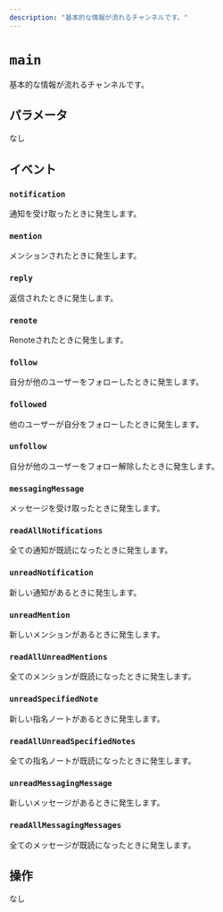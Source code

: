 ```yaml
---
description: "基本的な情報が流れるチャンネルです。"
---
```


# `main`
基本的な情報が流れるチャンネルです。

## パラメータ
なし

## イベント
### `notification`
<MkSchemaViewer :schema="{
	$ref: 'misskey://Notification'
}"/>

通知を受け取ったときに発生します。

### `mention`
<MkSchemaViewer :schema="{
	$ref: 'misskey://Note'
}"/>

メンションされたときに発生します。

### `reply`
<MkSchemaViewer :schema="{
	$ref: 'misskey://Note'
}"/>

返信されたときに発生します。

### `renote`
<MkSchemaViewer :schema="{
	$ref: 'misskey://Note'
}"/>

Renoteされたときに発生します。

### `follow`
<MkSchemaViewer :schema="{
	$ref: 'misskey://User'
}"/>

自分が他のユーザーをフォローしたときに発生します。

### `followed`
<MkSchemaViewer :schema="{
	$ref: 'misskey://User'
}"/>

他のユーザーが自分をフォローしたときに発生します。

### `unfollow`
<MkSchemaViewer :schema="{
	$ref: 'misskey://User'
}"/>

自分が他のユーザーをフォロー解除したときに発生します。

### `messagingMessage`
<MkSchemaViewer :schema="{
	$ref: 'misskey://MessagingMessage'
}"/>

メッセージを受け取ったときに発生します。

### `readAllNotifications`
全ての通知が既読になったときに発生します。

### `unreadNotification`
新しい通知があるときに発生します。

### `unreadMention`
新しいメンションがあるときに発生します。

### `readAllUnreadMentions`
全てのメンションが既読になったときに発生します。

### `unreadSpecifiedNote`
新しい指名ノートがあるときに発生します。

### `readAllUnreadSpecifiedNotes`
全ての指名ノートが既読になったときに発生します。

### `unreadMessagingMessage`
新しいメッセージがあるときに発生します。

### `readAllMessagingMessages`
全てのメッセージが既読になったときに発生します。

## 操作
なし
